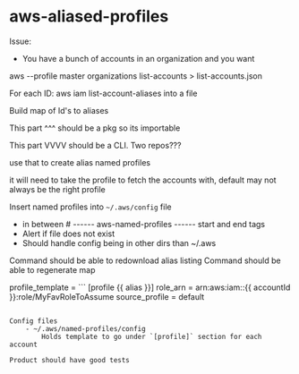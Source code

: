 # aws-aliased-profiles

Issue:

- You have a bunch of accounts in an organization and you want 


aws --profile master organizations list-accounts > list-accounts.json

For each ID:
	aws iam list-account-aliases into a file

Build map of Id's to aliases

This part ^^^ should be a pkg so its importable


This part VVVV should be a CLI. Two repos???

use that to create alias named profiles

it will need to take the profile to fetch the accounts with, default may not always be the right profile

Insert named profiles into `~/.aws/config` file
  - in between # ------ aws-named-profiles ------ start and end tags
  - Alert if file does not exist
  - Should handle config being in other dirs than ~/.aws

Command should be able to redownload alias listing
Command should be able to regenerate map

profile_template = ```
[profile {{ alias }}]
role_arn = arn:aws:iam::{{ accountId }}:role/MyFavRoleToAssume
source_profile = default
```

Config files
	- ~/.aws/named-profiles/config
		Holds template to go under `[profile]` section for each account

Product should have good tests
